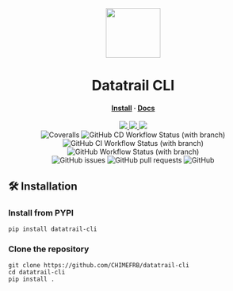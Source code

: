 <div align="center">
    <img src="" width="110", height="100">
</div>

<h1 align="center">Datatrail CLI</h1>

<h4 align="center">
  <a href="https://">Install</a>
  ·
  <a href="https://chimefrb.github.io/datatrail-cli/">Docs</a>
</h4>

<p align="center">
    <a href="https://github.com/CHIMEFRB/datatrail-cli/pulse">
      <img src="https://img.shields.io/github/last-commit/CHIMEFRB/datatrail-cli?style=for-the-badge&logo=github&color=7dc4e4&logoColor=D9E0EE&labelColor=302D41"/>
    </a>
    <a href="https://github.com/CHIMEFRB/datatrail-cli/releases/latest">
      <img src="https://img.shields.io/github/v/release/CHIMEFRB/datatrail-cli?style=for-the-badge&logo=gitbook&color=8bd5ca&logoColor=D9E0EE&labelColor=302D41"/>
    </a>
    <a href="https://github.com/CHIMEFRB/datatrail-cli/stargazers">
      <img src="https://img.shields.io/github/stars/CHIMEFRB/datatrail-cli?style=for-the-badge&logo=apachespark&color=eed49f&logoColor=D9E0EE&labelColor=302D41"/>
    </a>
    <br>
    <img alt="Coveralls" src="https://img.shields.io/coverallsCoverage/github/CHIMEFRB/datatrail-cli?logoColor=D9E0EE&style=for-the-badge&logoColor=D9E0EE&labelColor=302D41">
    <img alt="GitHub CD Workflow Status (with branch)" src="https://img.shields.io/github/actions/workflow/status/CHIMEFRB/datatrail-cli/continuous-deployment.yml?branch=main&label=Deployment&style=for-the-badge&logo=githubactions&logoColor=D9E0EE&labelColor=302D41">
    <img alt="GitHub CI Workflow Status (with branch)" src="https://img.shields.io/github/actions/workflow/status/CHIMEFRB/datatrail-cli/continuous-integration.yml?branch=main&label=Integration&style=for-the-badge&logo=githubactions&logoColor=D9E0EE&labelColor=302D41">
    <img alt="GitHub Workflow Status (with branch)" src="https://img.shields.io/github/actions/workflow/status/CHIMEFRB/datatrail-cli/docs.yml?branch=main&label=Docs&style=for-the-badge&logo=readthedocs&logoColor=D9E0EE&labelColor=302D41">
    <br>
    <img alt="GitHub issues" src="https://img.shields.io/github/issues/CHIMEFRB/datatrail-cli?style=for-the-badge&logoColor=D9E0EE&labelColor=302D41">
    <img alt="GitHub pull requests" src="https://img.shields.io/github/issues-pr-raw/CHIMEFRB/datatrail-cli?style=for-the-badge&logoColor=D9E0EE&labelColor=302D41">
    <img alt="GitHub" src="https://img.shields.io/github/license/CHIMEFRB/datatrail-cli?style=for-the-badge">
</p>

## 🛠️ Installation

### Install from PYPI

```shell
pip install datatrail-cli
```

### Clone the repository

```shell
git clone https://github.com/CHIMEFRB/datatrail-cli
cd datatrail-cli
pip install .
```
